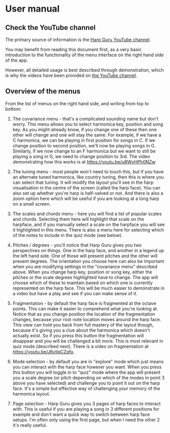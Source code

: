 # User manual

## Check the YouTube channel

The primary source of information is the [Harp Guru YouTube channel](https://www.youtube.com/channel/UC_uFG-i4MZeFE3JYoFv0R0A).

You may benefit from reading this document first, as a very basic introduction to the functionality of the menu interface on the right hand side of the app.

However, all detailed usage is best described through demonstration, which is why the videos have been provided on [the YouTube channel](https://www.youtube.com/channel/UC_uFG-i4MZeFE3JYoFv0R0A).

## Overview of the menus

From the list of menus on the right hand side, and writing from top to bottom:

1. The covariance menu - that's a complicated sounding name but don't worry. This menu allows you to select harmonica key, position and song key. As you might already know, if you change one of these then one other will change and one will stay the same. For example, if we have a C harmonica, we can be playing in first position for songs in C. If we change position to second position, we'll now be playing songs in G. Similarly, if we now change to an F harmonica but we want to still be playing a song in G, we need to change position to 3rd. The video demonstrating how this works is at https://youtu.be/uRWvHPh0NZw

2. The tuning menu - most people won't need to touch this, but if you have an alternate tuned harmonica, like country tuning, then this is where you can select that tuning. It will modify the layout you'll see in the harp visualisation in the centre of the screen (called the harp face). You can also set up whether you're harp is half-valved or not. And there is also a zoom option here which will be useful if you are looking at a long harp on a small screen.

3. The scales and chords menu - here you will find a list of popular scales and chords. Selecting them here will highlight that scale on the harpface, and if you manually select a scale on the harpface you will see it highlighted in this menu. There is also a menu here for selecting which of the notes to include in the quiz mode (see below).

4. Pitches / degrees - you'll notice that Harp Guru gives you two perspectives on things. One in the harp face, and another in a legend up the left hand side. One of those will present pitches and the other will present degrees. The orientation you choose here can also be important when you are modifying settings in the "covariance menu" described above. When you change harp key, position or song key, either the pitches or the scale degrees highlighted have to change. The app will choose which of these to maintain based on which one is currently represented on the harp face. This will be much easier to demonstrate in a video but have a play and see if you can make sense of it.

5. Fragmentation - by default the harp face is fragmented at the octave points. This can make it easier to comprehend what you're looking at. Notice that as you change position the location of the fragmentation changes, because your root note location moves around the harp face. This view can hold you back from full mastery of the layout though, because it's giving you a clue about the harmonica which doesn't actually exist. So if you press this button the fragmentation will disappear and you will be challenged a bit more. This is most relevant in quiz mode (described next). There is a video on fragmentation at https://youtu.be/J6vIIqCZqfo.

6. Mode selection - by default you are in "explore" mode which just means you can interact with the harp face however you want. When you press this button you will toggle in to "quiz" mode where the app will present you a scale degree (or pitch depending on which of the modes in point 3 above you have selected) and challenge you to point it out on the harp face. It's a simple but effective way of challenging your memory of the harmonica layout.

7. Page selection - Harp Guru gives you 3 pages of harp faces to interact with. This is useful if you are playing a song in 3 different positions for example and don't want a quick way to switch between harp face setups. I'm often only using the first page, but when I need the other 2 it's really useful.
